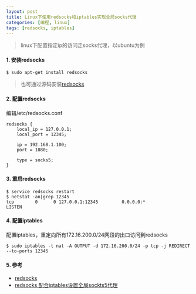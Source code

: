 ```yaml
---
layout: post
title: Linux下使用redsocks和iptables实现全局socks代理
categories: [编程, linux]
tags: [redsocks, iptables]
---
```


> linux下配置指定ip的访问走socks代理，以ubuntu为例

#### 1. 安装redsocks

```
$ sudo apt-get install redsocks
```

> 也可通过源码安装[redsocks](https://github.com/darkk/redsocks)

#### 2. 配置redsocks

编辑/etc/redsocks.conf
```
redsocks {
    local_ip = 127.0.0.1;
    local_port = 12345;
    
    ip = 192.168.1.100;
    port = 1080;
    
    type = socks5;
}
```

#### 3. 重启redsocks

```
$ service redsocks restart
$ netstat -an|grep 12345
tcp        0      0 127.0.0.1:12345         0.0.0.0:*               LISTEN
```

#### 4. 配置iptables

配置iptables，重定向所有172.16.200.0/24网段的出口访问到redsocks

```
$ sudo iptables -t nat -A OUTPUT -d 172.16.200.0/24 -p tcp -j REDIRECT --to-ports 12345
```

#### 5. 参考

* [redsocks](https://github.com/darkk/redsocks)
* [redsocks 配合iptables设置全局sockts5代理](https://www.cnblogs.com/cmsd/p/4363631.html)


